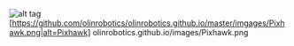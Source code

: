 ![alt tag](https://raw.githubusercontent.com/olinrobotics/olinrobotics.github.io/images/Pixhawk.png)
[https://github.com/olinrobotics/olinrobotics.github.io/master/imgages/Pixhawk.png|alt=Pixhawk]
olinrobotics.github.io/images/Pixhawk.png
